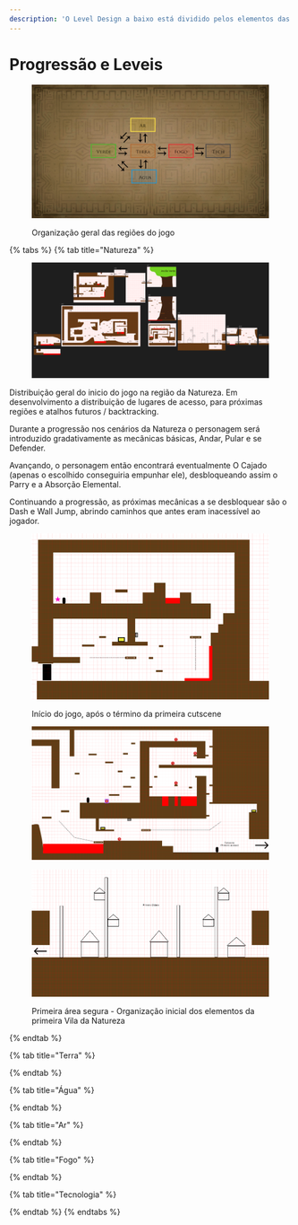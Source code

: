 ```yaml
---
description: 'O Level Design a baixo está dividido pelos elementos das regiões relacionadas:'
---
```


# Progressão e Leveis

<figure><img src="../.gitbook/assets/LigacaoMapa (1).png" alt=""><figcaption><p>Organização geral das regiões do jogo</p></figcaption></figure>

{% tabs %}
{% tab title="Natureza" %}
<figure><img src="../.gitbook/assets/image (4).png" alt=""><figcaption></figcaption></figure>

Distribuição geral do inicio do jogo na região da Natureza. Em desenvolvimento a distribuição de lugares de acesso, para próximas regiões e atalhos futuros / backtracking.

Durante a progressão nos cenários da Natureza o personagem será introduzido gradativamente as mecânicas básicas, Andar, Pular e se Defender.

Avançando, o personagem então encontrará eventualmente O Cajado (apenas o escolhido conseguiria empunhar ele), desbloqueando assim o Parry e a Absorção Elemental.

Continuando a progressão, as próximas mecânicas a se desbloquear são o Dash e Wall Jump, abrindo caminhos que antes eram inacessível ao jogador.

<figure><img src="../.gitbook/assets/image (1).png" alt=""><figcaption><p>Início do jogo, após o término da primeira cutscene</p></figcaption></figure>

<figure><img src="../.gitbook/assets/image (2) (1).png" alt=""><figcaption></figcaption></figure>

<figure><img src="../.gitbook/assets/image (3) (1).png" alt=""><figcaption><p>Primeira área segura - Organização inicial dos elementos da primeira Vila da Natureza</p></figcaption></figure>
{% endtab %}

{% tab title="Terra" %}

{% endtab %}

{% tab title="Água" %}

{% endtab %}

{% tab title="Ar" %}

{% endtab %}

{% tab title="Fogo" %}

{% endtab %}

{% tab title="Tecnologia" %}

{% endtab %}
{% endtabs %}

